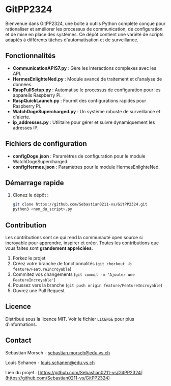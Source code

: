 # GitPP2324

Bienvenue dans GitPP2324, une boîte à outils Python complète conçue pour rationaliser et améliorer les processus de communication, de configuration et de mise en place des systèmes. Ce dépôt contient une variété de scripts adaptés à différents tâches d'automatisation et de surveillance.

## Fonctionnalités

- **CommunicationAPIS7.py** : Gère les interactions complexes avec les API.
- **HermesEnlighteNed.py** : Module avancé de traitement et d'analyse de données.
- **RaspFullSetup.py** : Automatise le processus de configuration pour les appareils Raspberry Pi.
- **RaspQuickLaunch.py** : Fournit des configurations rapides pour Raspberry Pi.
- **WatchDogeSupercharged.py** : Un système robuste de surveillance et d'alerte.
- **ip_addresses.py** : Utilitaire pour gérer et suivre dynamiquement les adresses IP.

## Fichiers de configuration

- **configDoge.json** : Paramètres de configuration pour le module WatchDogeSupercharged.
- **configHermes.json** : Paramètres pour le module HermesEnlighteNed.

## Démarrage rapide

1. Clonez le dépôt :

   ```bash
   git clone https://github.com/Sebastian0211-vs/GitPP2324.git
   python3 <nom_du_script>.py
   ```

## Contribution

Les contributions sont ce qui rend la communauté open source si incroyable pour apprendre, inspirer et créer. Toutes les contributions que vous faites sont **grandement appréciées**.

1. Forkez le projet
2. Créez votre branche de fonctionnalités (`git checkout -b feature/FeatureIncroyable`)
3. Commitez vos changements (`git commit -m 'Ajouter une FeatureIncroyable'`)
4. Poussez vers la branche (`git push origin feature/FeatureIncroyable`)
5. Ouvrez une Pull Request

## Licence

Distribué sous la licence MIT. Voir le fichier `LICENSE` pour plus d'informations.

## Contact

Sebastian Morsch - sebastian.morsch@edu.vs.ch

Louis Schanen - louis.schanen@edu.vs.ch

Lien du projet : [https://github.com/Sebastian0211-vs/GitPP2324](https://github.com/Sebastian0211-vs/GitPP2324)
